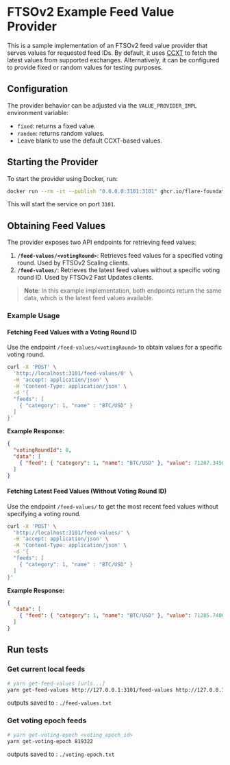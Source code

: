 # FTSOv2 Example Feed Value Provider

This is a sample implementation of an FTSOv2 feed value provider that serves values for requested feed IDs. By default, it uses [CCXT](https://ccxt.readthedocs.io/) to fetch the latest values from supported exchanges. Alternatively, it can be configured to provide fixed or random values for testing purposes.

## Configuration

The provider behavior can be adjusted via the `VALUE_PROVIDER_IMPL` environment variable:
- `fixed`: returns a fixed value.
- `random`: returns random values.
- Leave blank to use the default CCXT-based values.

## Starting the Provider

To start the provider using Docker, run:

```bash
docker run --rm -it --publish "0.0.0.0:3101:3101" ghcr.io/flare-foundation/ftso-v2-example-value-provider
```

This will start the service on port `3101`.

## Obtaining Feed Values

The provider exposes two API endpoints for retrieving feed values:

1. **`/feed-values/<votingRound>`**: Retrieves feed values for a specified voting round. Used by FTSOv2 Scaling clients.
2. **`/feed-values/`**: Retrieves the latest feed values without a specific voting round ID. Used by FTSOv2 Fast Updates clients.

> **Note**: In this example implementation, both endpoints return the same data, which is the latest feed values available.

### Example Usage

#### Fetching Feed Values with a Voting Round ID

Use the endpoint `/feed-values/<votingRound>` to obtain values for a specific voting round.

```bash
curl -X 'POST' \
  'http://localhost:3101/feed-values/0' \
  -H 'accept: application/json' \
  -H 'Content-Type: application/json' \
  -d '{
  "feeds": [
    { "category": 1, "name" : "BTC/USD" }
  ]
}'
```

**Example Response:**

```json
{
  "votingRoundId": 0,
  "data": [
    { "feed": { "category": 1, "name": "BTC/USD" }, "value": 71287.34508311428 }
  ]
}
```

#### Fetching Latest Feed Values (Without Voting Round ID)

Use the endpoint `/feed-values/` to get the most recent feed values without specifying a voting round.

```bash
curl -X 'POST' \
  'http://localhost:3101/feed-values/' \
  -H 'accept: application/json' \
  -H 'Content-Type: application/json' \
  -d '{
  "feeds": [
    { "category": 1, "name" : "BTC/USD" }
  ]
}'
```

**Example Response:**

```json
{
  "data": [
    { "feed": { "category": 1, "name": "BTC/USD" }, "value": 71285.74004472858 }
  ]
}
```

## Run tests

### Get current local feeds
```bash
# yarn get-feed-values [urls...]
yarn get-feed-values http://127.0.0.1:3101/feed-values http://127.0.0.1:3102/feed-values
```
outputs saved to : `./feed-values.txt`
### Get voting epoch feeds
```bash
# yarn get-voting-epoch <voting_epoch_id>
yarn get-voting-epoch 819322
```
outputs saved to : `./voting-epoch.txt`